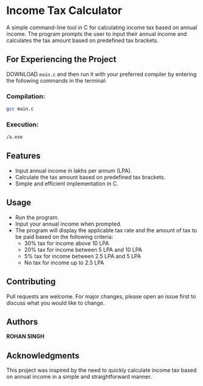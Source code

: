 # Income Tax Calculator

A simple command-line tool in C for calculating income tax based on annual income. The program prompts the user to input their annual income and calculates the tax amount based on predefined tax brackets.

## For Experiencing the Project

DOWNLOAD `main.c` and then run it with your preferred compiler by entering the following commands in the terminal:

### Compilation:

```bash
gcc main.c
```

### Execution:

```bash
/a.exe
```

## Features

- Input annual income in lakhs per annum (LPA).
- Calculate the tax amount based on predefined tax brackets.
- Simple and efficient implementation in C.

## Usage

- Run the program.
- Input your annual income when prompted.
- The program will display the applicable tax rate and the amount of tax to be paid based on the following criteria:
  - 30% tax for income above 10 LPA
  - 20% tax for income between 5 LPA and 10 LPA
  - 5% tax for income between 2.5 LPA and 5 LPA
  - No tax for income up to 2.5 LPA

## Contributing

Pull requests are welcome. For major changes, please open an issue first to discuss what you would like to change.

## Authors

**ROHAN SINGH**

## Acknowledgments

This project was inspired by the need to quickly calculate income tax based on annual income in a simple and straightforward manner.
